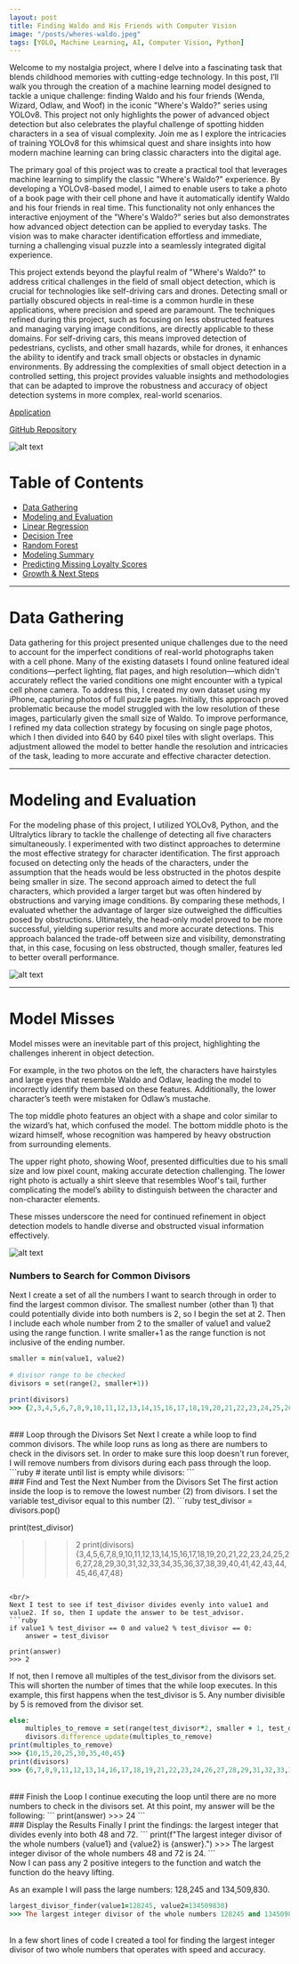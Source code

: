 ```yaml
---
layout: post
title: Finding Waldo and His Friends with Computer Vision
image: "/posts/wheres-waldo.jpeg"
tags: [YOLO, Machine Learning, AI, Computer Vision, Python]
---
```


Welcome to my nostalgia project, where I delve into a fascinating task that blends childhood memories with cutting-edge technology. In this post, I’ll walk you through the creation of a machine learning model designed to tackle a unique challenge: finding Waldo and his four friends (Wenda, Wizard, Odlaw, and Woof) in the iconic "Where's Waldo?" series using YOLOv8. This project not only highlights the power of advanced object detection but also celebrates the playful challenge of spotting hidden characters in a sea of visual complexity. Join me as I explore the intricacies of training YOLOv8 for this whimsical quest and share insights into how modern machine learning can bring classic characters into the digital age.

The primary goal of this project was to create a practical tool that leverages machine learning to simplify the classic "Where's Waldo?" experience. By developing a YOLOv8-based model, I aimed to enable users to take a photo of a book page with their cell phone and have it automatically identify Waldo and his four friends in real time. This functionality not only enhances the interactive enjoyment of the "Where's Waldo?" series but also demonstrates how advanced object detection can be applied to everyday tasks. The vision was to make character identification effortless and immediate, turning a challenging visual puzzle into a seamlessly integrated digital experience.

This project extends beyond the playful realm of "Where's Waldo?" to address critical challenges in the field of small object detection, which is crucial for technologies like self-driving cars and drones. Detecting small or partially obscured objects in real-time is a common hurdle in these applications, where precision and speed are paramount. The techniques refined during this project, such as focusing on less obstructed features and managing varying image conditions, are directly applicable to these domains. For self-driving cars, this means improved detection of pedestrians, cyclists, and other small hazards, while for drones, it enhances the ability to identify and track small objects or obstacles in dynamic environments. By addressing the complexities of small object detection in a controlled setting, this project provides valuable insights and methodologies that can be adapted to improve the robustness and accuracy of object detection systems in more complex, real-world scenarios.

<a href="https://huggingface.co/spaces/JaredBailey/WheresWaldo" target="_blank">Application</a>

<a href="https://github.com/JaredLBailey/wheres-waldo" target="_blank">GitHub Repository</a>

![alt text](/img/posts/small-object-detection-applications.png "Small Object Detection Applications")


# Table of Contents

- [Data Gathering](#data-gathering)
- [Modeling and Evaluation](#modeling-evaluation)
- [Linear Regression](#linreg-title)
- [Decision Tree](#regtree-title)
- [Random Forest](#rf-title)
- [Modeling Summary](#modelling-summary)
- [Predicting Missing Loyalty Scores](#modelling-predictions)
- [Growth & Next Steps](#growth-next-steps)

___

# Data Gathering <a name="data-gathering"></a>


Data gathering for this project presented unique challenges due to the need to account for the imperfect conditions of real-world photographs taken with a cell phone. Many of the existing datasets I found online featured ideal conditions—perfect lighting, flat pages, and high resolution—which didn't accurately reflect the varied conditions one might encounter with a typical cell phone camera. To address this, I created my own dataset using my iPhone, capturing photos of full puzzle pages. Initially, this approach proved problematic because the model struggled with the low resolution of these images, particularly given the small size of Waldo. To improve performance, I refined my data collection strategy by focusing on single page photos, which I then divided into 640 by 640 pixel tiles with slight overlaps. This adjustment allowed the model to better handle the resolution and intricacies of the task, leading to more accurate and effective character detection.

---

# Modeling and Evaluation <a name="modeling-evaluation"></a>

For the modeling phase of this project, I utilized YOLOv8, Python, and the Ultralytics library to tackle the challenge of detecting all five characters simultaneously. I experimented with two distinct approaches to determine the most effective strategy for character identification. The first approach focused on detecting only the heads of the characters, under the assumption that the heads would be less obstructed in the photos despite being smaller in size. The second approach aimed to detect the full characters, which provided a larger target but was often hindered by obstructions and varying image conditions. By comparing these methods, I evaluated whether the advantage of larger size outweighed the difficulties posed by obstructions. Ultimately, the head-only model proved to be more successful, yielding superior results and more accurate detections. This approach balanced the trade-off between size and visibility, demonstrating that, in this case, focusing on less obstructed, though smaller, features led to better overall performance.

![alt text](/img/posts/waldo-evaluation.png "Model Evaluation")

---

# Model Misses

Model misses were an inevitable part of this project, highlighting the challenges inherent in object detection. 

For example, in the two photos on the left, the characters have hairstyles and large eyes that resemble Waldo and Odlaw, leading the model to incorrectly identify them based on these features. Additionally, the lower character’s teeth were mistaken for Odlaw’s mustache. 

The top middle photo features an object with a shape and color similar to the wizard’s hat, which confused the model. The bottom middle photo is the wizard himself, whose recognition was hampered by heavy obstruction from surrounding elements. 

The upper right photo, showing Woof, presented difficulties due to his small size and low pixel count, making accurate detection challenging. The lower right photo is actually a shirt sleeve that resembles Woof's tail, further complicating the model’s ability to distinguish between the character and non-character elements. 

These misses underscore the need for continued refinement in object detection models to handle diverse and obstructed visual information effectively.

![alt text](/img/posts/waldo-model-miss.png "Model Miss")

### Numbers to Search for Common Divisors
Next I create a set of all the numbers I want to search through in order to find the largest common divisor. The smallest number (other than 1) that could potentially divide into both numbers is 2, so I begin the set at 2. Then I include each whole number from 2 to the smaller of value1 and value2 using the range function. I write smaller+1 as the range function is not inclusive of the ending number.
```ruby
smaller = min(value1, value2)
    
# divisor range to be checked
divisors = set(range(2, smaller+1))

print(divisors)
>>> {2,3,4,5,6,7,8,9,10,11,12,13,14,15,16,17,18,19,20,21,22,23,24,25,26,27,28,29,30,31,32,33,34,35,36,37,38,39,40,41,42,43,44,45,46,47,48}
```

<br/>
### Loop through the Divisors Set
Next I create a while loop to find common divisors. The while loop runs as long as there are numbers to check in the divisors set. In order to make sure this loop doesn't run forever, I will remove numbers from divisors during each pass through the loop.
```ruby
# iterate until list is empty
while divisors:
```

<br/>
### Find and Test the Next Number from the Divisors Set
The first action inside the loop is to remove the lowest number (2) from divisors. I set the variable test_divisor equal to this number (2).
```ruby
test_divisor = divisors.pop()

print(test_divisor)
>>> 2
print(divisors)
>>> {3,4,5,6,7,8,9,10,11,12,13,14,15,16,17,18,19,20,21,22,23,24,25,26,27,28,29,30,31,32,33,34,35,36,37,38,39,40,41,42,43,44,45,46,47,48}
```

<br/>
Next I test to see if test_divisor divides evenly into value1 and value2. If so, then I update the answer to be test_advisor.
```ruby
if value1 % test_divisor == 0 and value2 % test_divisor == 0:
    answer = test_divisor

print(answer)
>>> 2
```

If not, then I remove all multiples of the test_divisor from the divisors set. This will shorten the number of times that the while loop executes.
In this example, this first happens when the test_divisor is 5. Any number divisible by 5 is removed from the divisor set.
```ruby
else:
    multiples_to_remove = set(range(test_divisor*2, smaller + 1, test_divisor))
    divisors.difference_update(multiples_to_remove)
print(multiples_to_remove)
>>> {10,15,20,25,30,35,40,45}
print(divisors)
>>> {6,7,8,9,11,12,13,14,16,17,18,19,21,22,23,24,26,27,28,29,31,32,33,34,36,37,38,39,41,42,43,44,46,47,48}
```

<br/>
### Finish the Loop
I continue executing the loop until there are no more numbers to check in the divisors set. At this point, my answer will be the following:
```         
print(answer)
>>> 24
```

<br/>
### Display the Results
Finally I print the findings: the largest integer that divides evenly into both 48 and 72.
``` 
print(f"The largest integer divisor of the whole numbers {value1} and {value2} is {answer}.")
>>> The largest integer divisor of the whole numbers 48 and 72 is 24.
``` 

<br/>
Now I can pass any 2 positive integers to the function and watch the function do the heavy lifting.

As an example I will pass the large numbers: 128,245 and 134,509,830.

```ruby
largest_divisor_finder(value1=128245, value2=134509830)
>>> The largest integer divisor of the whole numbers 128245 and 134509830 is 65.
```

<br/>
In a few short lines of code I created a tool for finding the largest integer divisor of two whole numbers that operates with speed and accuracy.
